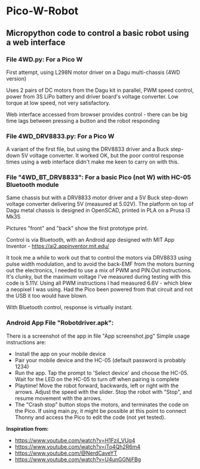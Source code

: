 # Pico-W-Robot
## Micropython code to control a basic robot using a web interface
### File 4WD.py: For a Pico W
First attempt, using L298N motor driver on a Dagu multi-chassis (4WD version)

Uses 2 pairs of DC motors from the Dagu kit in parallel, PWM speed control, power from 3S LiPo battery and driver board's voltage converter. Low torque at low speed, not very satisfactory.

Web interface accessed from browser provides control - there can be big time lags between pressing a button and the robot responding

### File 4WD_DRV8833.py: For a Pico W
A variant of the first file, but using the DRV8833 driver and a Buck step-down 5V voltage converter. It worked OK, but the poor control response times using a web interface didn't make me keen to carry on with this. 

### File "4WD_BT_DRV8833": For a basic Pico (not W) with HC-05 Bluetooth module
Same chassis but with a DRV8833 motor driver and a 5V Buck step-down voltage converter delivering 5V (measured at 5.02V). The platform on top of Dagu metal chassis is designed in OpenSCAD, printed in PLA on a Prusa i3 Mk3S

Pictures "front" and "back" show the first prototype print.

Control is via Bluetooth, with an Android app designed with MIT App Inventor - https://ai2.appinventor.mit.edu/ 

It took me a while to work out that to control the motors via DRV8833 using pulse width modulation, and to avoid the back-EMF from the motors burning out the electronics, I needed to use a mix of PWM and PIN.Out instructions. It's clunky, but the maximum voltage I've measured during testing with this code is 5.11V. Using all PWM instructions I had measured 6.6V - which blew a neopixel I was using. Had the Pico been powered from that circuit and not the USB it too would have blown.

With Bluetooth control, response is virtually instant.

### Android App File "Robotdriver.apk": 
There is a screenshot of the app in file "App screenshot.jpg"
Simple usage instructions are:
- Install the app on your mobile device
- Pair your mobile device and the HC-05 (default password is probably 1234)
- Run the app. Tap the prompt to 'Select device' and choose the HC-05. Wait for the LED on the HC-05 to turn off when pairing is complete
- Playtime! Move the robot forward, backwards, left or right with the arrows. Adjust the speed with the slider. Stop the robot with "Stop", and resume movement with the arrows.
- The "Crash stop" button stops the motors, and terminates the code on the Pico. If using main.py, it might be possible at this point to connect Thonny and access the Pico to edit the code (not yet tested). 

**Inspiration from:**

- https://www.youtube.com/watch?v=H1Fzil_VUq4 
- https://www.youtube.com/watch?v=iTo4Qh2R6m4 
- https://www.youtube.com/@NerdCaveYT
- https://www.youtube.com/watch?v=U4unGGNjFBg 
